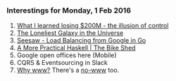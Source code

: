 ### Interestings for Monday, 1 Feb 2016

1. [What I learned losing $200M - the illusion of control](http://nautil.us/issue/31/stress/what-i-learned-from-losing-200-million)
2. [The Loneliest Galaxy in the Universe](https://medium.com/starts-with-a-bang/the-loneliest-galaxy-in-the-universe-84e989af96e6)
3. [Seesaw - Load Balancing from Google in Go](http://google-opensource.blogspot.sg/2016/01/seesaw-scalable-and-robust-load.html)
4. [A More Practical Haskell | The Bike Shed](http://bikeshed.fm/49)
5. Google open offices here (Mobile)
6. CQRS & Eventsourcing in Slack
7. [Why www?](http://www.yes-www.org/why-use-www/) There's a [no-www](http://no-www.org/) too. 
